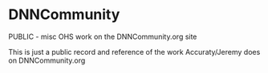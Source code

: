 # DNNCommunity
PUBLIC - misc OHS work on the DNNCommunity.org site

This is just a public record and reference of the work Accuraty/Jeremy does on DNNCommunity.org
